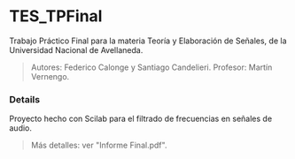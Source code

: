 # TES_TPFinal
Trabajo Práctico Final para la materia Teoría y Elaboración de Señales, de la Universidad Nacional de Avellaneda.

>Autores: Federico Calonge y Santiago Candelieri.
>Profesor: Martín Vernengo. 

### Details
Proyecto hecho con Scilab para el filtrado de frecuencias en señales de audio.  

>Más detalles: ver "Informe Final.pdf".
